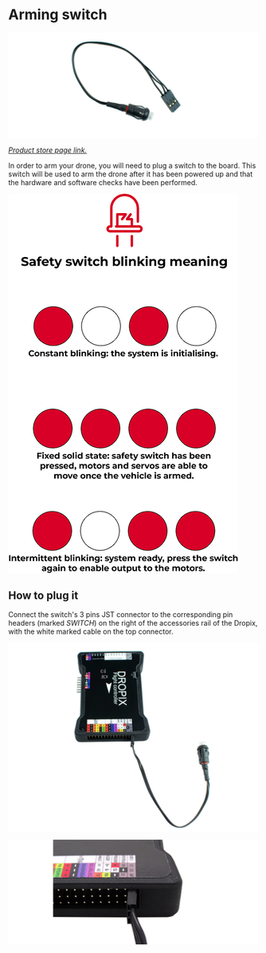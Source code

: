 # Arming switch

![](../.gitbook/assets/arming-switch-drotek.png)

[_Product store page link._](https://store.drotek.com/accessories/490-254-led-pushbutton-switch.html#/108-cable-dropix)

In order to arm your drone, you will need to plug a switch to the board. This switch will be used to arm the drone after it has been powered up and that the hardware and software checks have been performed.

![](../.gitbook/assets/blink-switch.png)

## How to plug it

Connect the switch's 3 pins JST connector to the corresponding pin headers \(marked _SWITCH_\) on the right of the accessories rail of the Dropix, with the white marked cable on the top connector.

![](../.gitbook/assets/dropix-plug-to-arming-switch-drotek.png)

![](../.gitbook/assets/dropix-plug-to-arming-switch-drotek-2.png)

